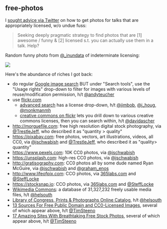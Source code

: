 ## free-photos

I [sought advice via Twitter](https://twitter.com/JennyBryan/status/722194630784065538) on how to get photos for talks that are appropriately licensed, w/o undue fuss:

> Seeking deeply pragmatic strategy to find photos that are [1] awesome / funny & [2] licensed s.t. you can actually use them in a talk. Help?

Random funny photo from [\@_inundata](https://twitter.com/_inundata) of indeterminate licensing:

![](https://pbs.twimg.com/media/CgXRWSlVIAEMnze.jpg:large)

Here's the abundance of riches I got back:

  * do regular [Google image search](https://www.google.com/search?tbm=isch&q=pygmy+goat) BUT under "Search tools", use the "Usage rights" drop-down to filter for images with various levels of reuse/modification permission, h/t [\@andyteucher](https://twitter.com/andyteucher)
  * use [flickr.com](https://www.flickr.com)
    - [advanced search](https://www.flickr.com/search/advanced/) has a license drop-down, h/t [\@jimbob](https://twitter.com/jimbob), [\@j_houg](https://twitter.com/j_houg), [\@monkmanmh](https://twitter.com/monkmanmh)
    - [creative commons on flickr](https://www.flickr.com/creativecommons/) lets you drill down to various creative commons licenses, then you can search within, h/t [\@davidascher ](https://twitter.com/davidascher)
  * <http://morguefile.com>: free high resolution digital stock photography, via [\@TrestleJeff](https://twitter.com/TrestleJeff), who described it as "quantity > quality"
  * <https://pixabay.com>: free photos, vectors, art illustrations, videos, all CC0, via [\@jschwabish](https://twitter.com/jschwabish) and [\@TrestleJeff](https://twitter.com/TrestleJeff), who described it as "quality> quantity"
  * <https://www.pexels.com>: 10K CC0 photos, via [\@jschwabish](https://twitter.com/jschwabish)
  * <https://unsplash.com>: high-res CC0 photos, via [\@jschwabish](https://twitter.com/jschwabish)
  * <http://gratisography.com>: CC0 photos all by some dude named Ryan McGuire, via [\@jschwabish](https://twitter.com/jschwabish) and [\@graham_enos](https://twitter.com/graham_enos)
  * <http://www.lifeofpix.com>: CCO photos, via [365labs.com](http://356labs.com/5-web-sites-which-deliver-free-hq-images-in-your-inbox/) and [\@SteffLocke](https://twitter.com/SteffLocke)
  * <https://stocksnap.io>: CCO photos, via [365labs.com](http://356labs.com/5-web-sites-which-deliver-free-hq-images-in-your-inbox/) and [\@SteffLocke](https://twitter.com/SteffLocke)
  * [Wikimedia Commons](https://commons.wikimedia.org/wiki/Main_Page): a database of 31,327,232 freely usable media files, h/t [\@helsouth](https://twitter.com/helsouth)
  * [Library of Congress, Prints & Photographs Online Catalog](http://www.loc.gov/pictures/), h/t [\@helsouth](https://twitter.com/helsouth)
  * [13 Sources For Free Public Domain and CC0-Licensed Images](http://wptavern.com/13-sources-for-free-public-domain-and-cc0-licensed-images), several of which appear above, h/t [\@TimSteeno](https://twitter.com/TimSteeno)
  * [17 Amazing Sites With Breathtaking Free Stock Photos](https://bootstrapbay.com/blog/free-stock-photos/), several of which appear above, h/t [\@TimSteeno](https://twitter.com/TimSteeno)
  
